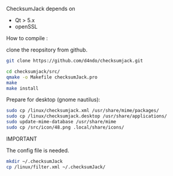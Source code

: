 ChecksumJack depends on 

* Qt > 5.x
* openSSL

How to compile :

clone the reopsitory from github.

```bash
git clone https://github.com/d4ndo/checksumjack.git
```

```bash
cd checksumjack/src/
qmake -o Makefile checksumJack.pro
make
make install
```

Prepare for desktop (gnome nautilus):

```bash
sudo cp /linux/checksumjack.xml /usr/share/mime/packages/
sudo cp /linux/checksumjack.desktop /usr/share/applications/
sudo update-mime-database /usr/share/mime
sudo cp /src/icon/48.png .local/share/icons/
```

IMPORTANT

The config file is needed.

```bash
mkdir ~/.checksumJack
cp /linux/filter.xml ~/.checksumJack/
```
